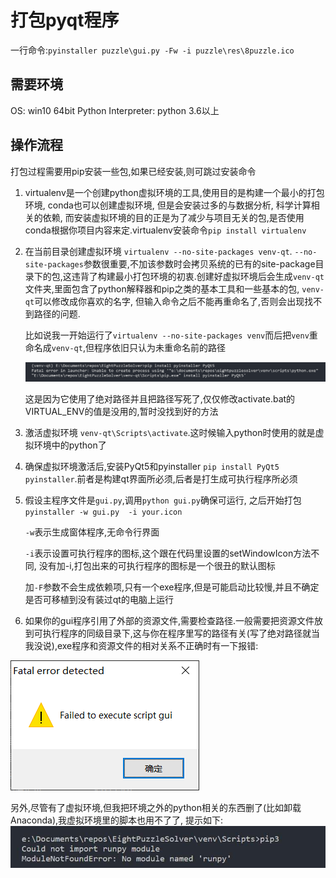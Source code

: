 # 打包pyqt程序
一行命令:`pyinstaller puzzle\gui.py -Fw -i puzzle\res\8puzzle.ico`
## 需要环境
OS: win10 64bit
Python Interpreter: python 3.6以上
## 操作流程
打包过程需要用pip安装一些包,如果已经安装,则可跳过安装命令
1. virtualenv是一个创建python虚拟环境的工具,使用目的是构建一个最小的打包环境, conda也可以创建虚拟环境, 但是会安装过多的与数据分析, 科学计算相关的依赖, 而安装虚拟环境的目的正是为了减少与项目无关的包,是否使用conda根据你项目内容来定.virtualenv安装命令`pip install virtualenv`

2. 在当前目录创建虚拟环境 `virtualenv --no-site-packages venv-qt`. `--no-site-packages`参数很重要,不加该参数时会拷贝系统的已有的site-package目录下的包,这违背了构建最小打包环境的初衷.创建好虚拟环境后会生成`venv-qt`文件夹,里面包含了python解释器和pip之类的基本工具和一些基本的包, `venv-qt`可以修改成你喜欢的名字, 但输入命令之后不能再重命名了,否则会出现找不到路径的问题.

    比如说我一开始运行了`virtualenv --no-site-packages venv`而后把`venv`重命名成`venv-qt`,但程序依旧只认为未重命名前的路径

    ![image-20200512121020968](打包方法/image-20200512121020968.png)

    这是因为它使用了绝对路径并且把路径写死了,仅仅修改activate.bat的VIRTUAL_ENV的值是没用的,暂时没找到好的方法

3. 激活虚拟环境 `venv-qt\Scripts\activate`.这时候输入python时使用的就是虚拟环境中的python了

4. 确保虚拟环境激活后,安装PyQt5和pyinstaller `pip install PyQt5 pyinstaller`.前者是构建qt界面所必须,后者是打生成可执行程序所必须

5. 假设主程序文件是`gui.py`,调用`python gui.py`确保可运行, 之后开始打包`pyinstaller -w gui.py  -i your.icon` 

    `-w`表示生成窗体程序,无命令行界面

    `-i`表示设置可执行程序的图标,这个跟在代码里设置的setWindowIcon方法不同, 没有加-i,打包出来的可执行程序的图标是一个很丑的默认图标

    加`-F`参数不会生成依赖项,只有一个exe程序,但是可能启动比较慢,并且不确定是否可移植到没有装过qt的电脑上运行

6. 如果你的gui程序引用了外部的资源文件,需要检查路径.一般需要把资源文件放到可执行程序的同级目录下,这与你在程序里写的路径有关(写了绝对路径就当我没说),exe程序和资源文件的相对关系不正确时有一下报错:

![image-20200512124226371](打包方法/image-20200512124226371.png)

另外,尽管有了虚拟环境,但我把环境之外的python相关的东西删了(比如卸载Anaconda),我虚拟环境里的脚本也用不了了, 提示如下:
![报错截图](打包方法/报错.jpg)